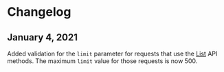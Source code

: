 # Changelog

## January 4, 2021
Added validation for the `limit` parameter for requests that use the [List](#pagination) API methods. The maximum `limit` value for those requests is now 500.

